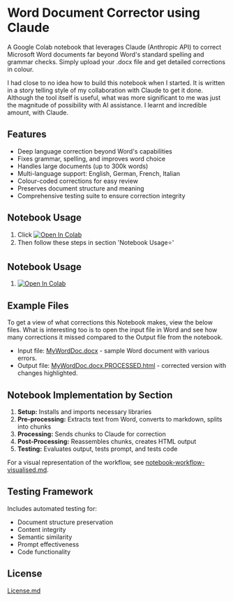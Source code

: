 # Word Document Corrector using Claude

A Google Colab notebook that leverages Claude (Anthropic API) to correct Microsoft Word documents far beyond Word's standard spelling and grammar checks. Simply upload your .docx file and get detailed corrections in colour. 

I had close to no idea how to build this notebook when I started. It is written in a story telling style of my collaboration with Claude to get it done. Although the tool itself is useful, what was more significant to me was just the magnitude of possibility with AI assistance. I learnt and incredible amount, with Claude.

## Features
- Deep language correction beyond Word's capabilities
- Fixes grammar, spelling, and improves word choice
- Handles large documents (up to 300k words)
- Multi-language support: English, German, French, Italian
- Colour-coded corrections for easy review
- Preserves document structure and meaning
- Comprehensive testing suite to ensure correction integrity

## Notebook Usage
1. Click <a href="https://colab.research.google.com/github/michellepace/word-document-corrector-claude/blob/main/word_document_corrector_claude.ipynb" target="_blank"><img src="https://colab.research.google.com/assets/colab-badge.svg" alt="Open In Colab"></a>
1. Then follow these steps in section 'Notebook Usage⭐'

## Notebook Usage
1. [![Open In Colab](https://colab.research.google.com/assets/colab-badge.svg)](https://colab.research.google.com/github/michellepace/word-document-corrector-claude/blob/main/word_document_corrector_claude.ipynb) <!-- Opens in new tab -->


## Example Files
To get a view of what corrections this Notebook makes, view the below files. What is interesting too is to open the input file in Word and see how many corrections it missed compared to the Output file from the notebook.
- Input file: [MyWordDoc.docx](https://michellepace.github.io/word-document-corrector-claude/example-files/MyWordDoc.docx) - sample Word document with various errors.
- Output file: [MyWordDoc.docx.PROCESSED.html](https://michellepace.github.io/word-document-corrector-claude/example-files/MyWordDoc.docx.PROCESSED.html) - corrected version with changes highlighted.

## Notebook Implementation by Section
1. **Setup:** Installs and imports necessary libraries
2. **Pre-processing:** Extracts text from Word, converts to markdown, splits into chunks
3. **Processing:** Sends chunks to Claude for correction
4. **Post-Processing:** Reassembles chunks, creates HTML output
5. **Testing:** Evaluates output, tests prompt, and tests code

For a visual representation of the workflow, see [notebook-workflow-visualised.md](notebook-workflow-visualised.md).

## Testing Framework
Includes automated testing for:
- Document structure preservation
- Content integrity
- Semantic similarity
- Prompt effectiveness
- Code functionality

## License
[License.md](License.md)
